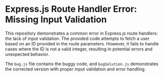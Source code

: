 # Express.js Route Handler Error: Missing Input Validation

This repository demonstrates a common error in Express.js route handlers: the lack of input validation.  The provided code attempts to fetch a user based on an ID provided in the route parameters. However, it fails to handle cases where the ID is not a valid integer, resulting in potential errors and unexpected behavior.

The `bug.js` file contains the buggy code, and `bugSolution.js` demonstrates the corrected version with proper input validation and error handling.